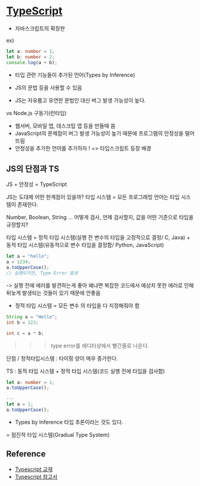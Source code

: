 # [TypeScript](https://www.typescriptlang.org/ko/)

- 자바스크립트의 확장판

ex)

```ts
let a: number = 1;
let b: number = 2;
console.log(a + b);
```

- 타입 관련 기능들이 추가된 언어(Types by Inference)
- JS의 문법 등을 사용할 수 있음

- JS는 자유롭고 유연한 문법인 대신 버그 발생 가능성이 높다.

vs Node.js 구동기(런타임)

- 웹서버, 모바일 앱, 데스크탑 앱 등을 만들때 씀
- JavaScript의 문제점이 버그 발생 가능성이 높기 때문에 프로그램의 안정성을 떨어뜨림
- 안정성을 추가한 언어를 추가하자 ! => 타입스크립트 등장 배경

## JS의 단점과 TS

JS + 안정성 = TypeScript

JS는 도대체 어떤 한계점이 있을까?
타입 시스템 = 모든 프로그래밍 언어는 타입 시스템이 존재한다.

Number, Boolean, String ...
어떻게 검사, 언제 검사할지, 값을 어떤 기준으로 타입을 규정할지?

타입 시스템 = 정적 타입 시스템(실행 전 변수의 타입을 고정적으로 결정/ C, Java) + 동적 타입 시스템(유동적으로 변수 타입을 결정함/ Python, JavaScript)

```js
let a = "hello";
a = 1234;
a.toUpperCase();
// 실행되지만, Type Error 발생
```

-> 실행 전에 에러를 발견하는게 좋아 왜냐면 복잡한 코드에서 예상치 못한 에러로 인해 뒤늦게 발생되는 것들이 있기 때문에 안좋음

- 정적 타입 시스템 = 모든 변수 의 타입을 다 지정해줘야 함

```java
String a = "Hello";
int b = 123;

int c = a * b;
```

> > > type error를 에디터상에서 빨간줄로 나온다.

단점 / 정적타입시스템 : 타이핑 양이 매우 증가한다.

TS : 동적 타입 시스템 + 정적 타입 시스템(코드 실행 전에 타입을 검사함)

```ts
let a: number = 1;
a.toUpperCase();

---
let a = 1;
a.toUpperCase();
```

- Types by Inference 타입 추론이라는 것도 있다.

= 점진적 타입 시스템(Gradual Type System)

## Reference

- [Typescript 교재](https://ts.winterlood.com/)
- [Typescript 참고서](https://joshua1988.github.io/ts/intro.html#%EC%B1%85%EC%9C%BC%EB%A1%9C-%EB%8D%94-%EC%9E%90%EC%84%B8%ED%9E%88-%EB%B0%B0%EC%9A%B8-%EC%88%98-%EC%9E%88%EC%96%B4%EC%9A%94-%F0%9F%8E%81)
